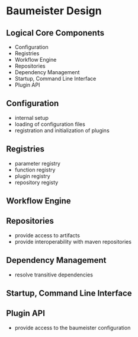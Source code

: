 Baumeister Design
=================

Logical Core Components
-----------------------

 * Configuration
 * Registries
 * Workflow Engine
 * Repositories
 * Dependency Management
 * Startup, Command Line Interface
 * Plugin API


Configuration
-------------

 * internal setup
 * loading of configuration files
 * registration and initialization of plugins

Registries
----------

 * parameter registry
 * function registry
 * plugin registry
 * repository registy

Workflow Engine
---------------


Repositories
------------

 * provide access to artifacts
 * provide interoperability with maven repositories

Dependency Management
---------------------

 * resolve transitive dependencies

Startup, Command Line Interface
-------------------------------


Plugin API
----------

 * provide access to the baumeister configuration
 